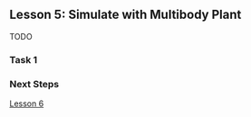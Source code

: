 ## Lesson 5: Simulate with Multibody Plant

TODO

### Task 1

### Next Steps

[Lesson 6](../Lesson-6/)